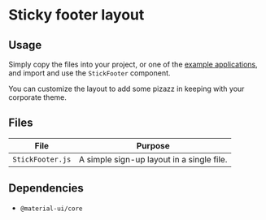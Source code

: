 # Sticky footer layout

## Usage

Simply copy the files into your project, or one of the [example applications](https://github.com/mui-org/material-ui/tree/next/examples), and import and use the `StickFooter` component.

You can customize the layout to add some pizazz in keeping with your corporate theme.

## Files

| File  | Purpose  |
|---    |---       |
| `StickFooter.js` | A simple sign-up layout in a single file. |


## Dependencies

- `@material-ui/core`
